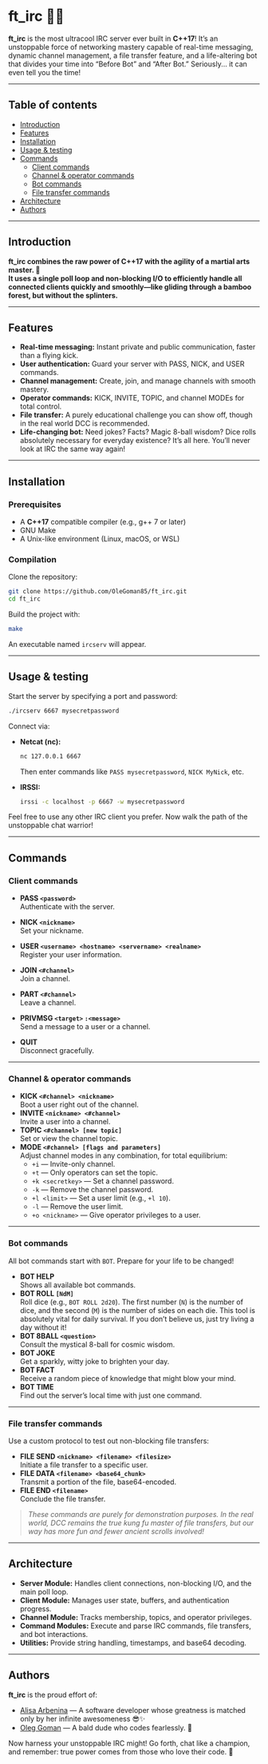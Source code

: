 

# ft_irc 🐲🔥

**ft_irc** is the most ultracool IRC server ever built in **C++17**! It’s an unstoppable force of networking mastery  capable of real-time messaging, dynamic channel management, a file transfer feature, and a life-altering bot that divides your time into “Before Bot” and “After Bot.” Seriously... it can even tell you the time! 

---

## Table of contents

- [Introduction](#introduction)
- [Features](#features)
- [Installation](#installation)
- [Usage \& testing](#usage--testing)
- [Commands](#commands)
  - [Client commands](#client-commands)
  - [Channel \& operator commands](#channel--operator-commands)
  - [Bot commands](#bot-commands)
  - [File transfer commands](#file-transfer-commands)
- [Architecture](#architecture)
- [Authors](#authors)


---

## Introduction

**ft_irc combines the raw power of C++17 with the agility of a martial arts master. 🥋  
It uses a single poll loop and non-blocking I/O to efficiently handle all connected clients quickly and smoothly—like gliding through a bamboo forest, but without the splinters.**

---

## Features

- **Real-time messaging:** Instant private and public communication, faster than a flying kick.
- **User authentication:** Guard your server with PASS, NICK, and USER commands.
- **Channel management:** Create, join, and manage channels with smooth mastery.
- **Operator commands:** KICK, INVITE, TOPIC, and channel MODEs for total control.
- **File transfer:** A purely educational challenge you can show off, though in the real world DCC is recommended.
- **Life-changing bot:** Need jokes? Facts? Magic 8-ball wisdom? Dice rolls absolutely necessary for everyday existence? It’s all here. You’ll never look at IRC the same way again!

---

## Installation

### Prerequisites

- A **C++17** compatible compiler (e.g., g++ 7 or later)
- GNU Make
- A Unix-like environment (Linux, macOS, or WSL)

### Compilation

Clone the repository:

```bash
git clone https://github.com/OleGoman85/ft_irc.git
cd ft_irc
```

Build the project with:

```bash
make
```

An executable named `ircserv` will appear.

---

## Usage & testing

Start the server by specifying a port and password:

```bash
./ircserv 6667 mysecretpassword
```

Connect via:

- **Netcat (nc):**
  ```bash
  nc 127.0.0.1 6667
  ```
  Then enter commands like `PASS mysecretpassword`, `NICK MyNick`, etc.

- **IRSSI:**
  ```bash
  irssi -c localhost -p 6667 -w mysecretpassword
  ```

Feel free to use any other IRC client you prefer. Now walk the path of the unstoppable chat warrior!

---

## Commands

### Client commands

- **PASS `<password>`**  
  Authenticate with the server.

- **NICK `<nickname>`**  
  Set your nickname.

- **USER `<username> <hostname> <servername> <realname>`**  
  Register your user information.

- **JOIN `<#channel>`**  
  Join a channel.

- **PART `<#channel>`**  
  Leave a channel.

- **PRIVMSG `<target>` `:<message>`**  
  Send a message to a user or a channel.

- **QUIT**  
  Disconnect gracefully.

---

### Channel & operator commands

- **KICK `<#channel> <nickname>`**  
  Boot a user right out of the channel.  
- **INVITE `<nickname> <#channel>`**  
  Invite a user into a channel.  
- **TOPIC `<#channel> [new topic]`**  
  Set or view the channel topic.  
- **MODE `<#channel> [flags and parameters]`**  
  Adjust channel modes in any combination, for total equilibrium:
  - `+i` — Invite-only channel.
  - `+t` — Only operators can set the topic.
  - `+k <secretkey>` — Set a channel password.
  - `-k` — Remove the channel password.
  - `+l <limit>` — Set a user limit (e.g., `+l 10`).
  - `-l` — Remove the user limit.
  - `+o <nickname>` — Give operator privileges to a user.

---

### Bot commands

All bot commands start with `BOT`. Prepare for your life to be changed!

- **BOT HELP**  
  Shows all available bot commands.
- **BOT ROLL `[NdM]`**  
Roll dice (e.g., `BOT ROLL 2d20`). The first number (`N`) is the number of dice, and the second (`M`) is the number of sides on each die. This tool is absolutely vital for daily survival. If you don’t believe us, just try living a day without it!
- **BOT 8BALL `<question>`**  
  Consult the mystical 8-ball for cosmic wisdom.
- **BOT JOKE**  
  Get a sparkly, witty joke to brighten your day.
- **BOT FACT**  
  Receive a random piece of knowledge that might blow your mind.
- **BOT TIME**  
  Find out the server’s local time with just one command.

---

### File transfer commands

Use a custom protocol to test out non-blocking file transfers:

- **FILE SEND `<nickname> <filename> <filesize>`**  
  Initiate a file transfer to a specific user.
- **FILE DATA `<filename> <base64_chunk>`**  
  Transmit a portion of the file, base64-encoded.
- **FILE END `<filename>`**  
  Conclude the file transfer.

> *These commands are purely for demonstration purposes. In the real world, DCC remains the true kung fu master of file transfers, but our way has more fun and fewer ancient scrolls involved!*

---

## Architecture

- **Server Module:** Handles client connections, non-blocking I/O, and the main poll loop.  
- **Client Module:** Manages user state, buffers, and authentication progress.  
- **Channel Module:** Tracks membership, topics, and operator privileges.  
- **Command Modules:** Execute and parse IRC commands, file transfers, and bot interactions.  
- **Utilities:** Provide string handling, timestamps, and base64 decoding.

---

## Authors

**ft_irc** is the proud effort of:
- [Alisa Arbenina](https://github.com/aarbenin) — A software developer whose greatness is matched only by her infinite awesomeness 😎✨
- [Oleg Goman](https://github.com/OleGoman85) — A bald dude who codes fearlessly. 🐉


Now harness your unstoppable IRC might! Go forth, chat like a champion, and remember: true power comes from those who love their code. 🥠